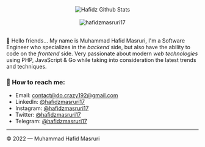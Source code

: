<div align="center">
  <img src="https://github-readme-stats.vercel.app/api?username=hafidzmasruri17&show_icons=true&theme=dracula" alt="Hafidz Github Stats">
  <br><br>
  <img src="https://komarev.com/ghpvc/?username=hafidzmasruri17&color=F4A4B5&style=flat" alt="hafidzmasruri17" />
</div>
<br>

👋 Hello friends... My name is Muhammad Hafid Masruri, I'm a Software Engineer who specializes in the *backend* side, but also have the ability to code on the *frontend* side. Very passionate about modern *web technologies* using PHP, JavaScript & Go while taking into consideration the latest trends and techniques.

### 🚀 How to reach me:
- Email: [contact@do.crazy192@gmail.com](mailto:do.crazy192@gmail.com)
- LinkedIn: [@hafidzmasruri17](https://www.linkedin.com/in/https://www.linkedin.com/in/hafid-masruri17/)
- Instagram: [@hafidzmasruri17](https://instagram.com/hafet17)
- Twitter: [@hafidzmasruri17](https://twitter.com/MHafet17)
- Telegram: [@hafidzmasruri17](https://t.me/xnuxer17)

---

© 2022 — Muhammad Hafid Masruri
